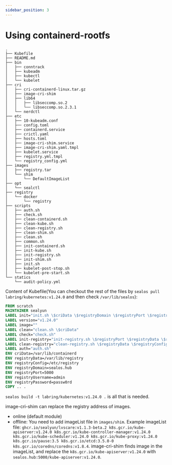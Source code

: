 ```yaml
---
sidebar_position: 3
---
```


# Using containerd-rootfs

```
.
├── Kubefile
├── README.md
├── bin
│   ├── conntrack
│   ├── kubeadm
│   ├── kubectl
│   └── kubelet
├── cri
│   ├── cri-containerd-linux.tar.gz
│   ├── image-cri-shim
│   ├── lib64
│   │   ├── libseccomp.so.2
│   │   └── libseccomp.so.2.3.1
│   └── nerdctl
├── etc
│   ├── 10-kubeadm.conf
│   ├── config.toml
│   ├── containerd.service
│   ├── crictl.yaml
│   ├── hosts.toml
│   ├── image-cri-shim.service
│   ├── image-cri-shim.yaml.tmpl
│   ├── kubelet.service
│   ├── registry.yml.tmpl
│   └── registry_config.yml
├── images
│   ├── registry.tar
│   └── shim
│       └── DefaultImageList
├── opt
│   └── sealctl
├── registry
│   └── docker
│       └── registry
├── scripts
│   ├── auth.sh
│   ├── check.sh
│   ├── clean-containerd.sh
│   ├── clean-kube.sh
│   ├── clean-registry.sh
│   ├── clean-shim.sh
│   ├── clean.sh
│   ├── common.sh
│   ├── init-containerd.sh
│   ├── init-kube.sh
│   ├── init-registry.sh
│   ├── init-shim.sh
│   ├── init.sh
│   ├── kubelet-post-stop.sh
│   └── kubelet-pre-start.sh
└── statics
    └── audit-policy.yml
```

Content of Kubefile(You can checkout the rest of the files by `sealos pull labring/kubernetes:v1.24.0` and then check `/var/lib/sealos`):

```dockerfile
FROM scratch
MAINTAINER sealyun
LABEL init="init.sh \$criData \$registryDomain \$registryPort \$registryUsername \$registryPassword"
LABEL version="v1.24.0"
LABEL image=""
LABEL clean="clean.sh \$criData"
LABEL check="check.sh"
LABEL init-registry="init-registry.sh \$registryPort \$registryData \$registryConfig"
LABEL clean-registry="clean-registry.sh \$registryData \$registryConfig"
LABEL auth="auth.sh"
ENV criData=/var/lib/containerd
ENV registryData=/var/lib/registry
ENV registryConfig=/etc/registry
ENV registryDomain=sealos.hub
ENV registryPort=5000
ENV registryUsername=admin
ENV registryPassword=passw0rd
COPY .. .
```

`sealos build -t labring/kubernetes:v1.24.0 .` is all that is needed.

image-cri-shim can replace the registry address of images.

- online (default module)
- offline: You need to add imageList file in `images/shim`. Example imageList file: `ghcr.io/sealyun/lvscare:v1.1.3-beta.2 k8s.gcr.io/kube-apiserver:v1.24.0 k8s.gcr.io/kube-controller-manager:v1.24.0 k8s.gcr.io/kube-scheduler:v1.24.0 k8s.gcr.io/kube-proxy:v1.24.0 k8s.gcr.io/pause:3.5 k8s.gcr.io/etcd:3.5.0-0 k8s.gcr.io/coredns/coredns:v1.8.4`. image-cri-shim finds image in the imageList, and replace the `k8s.gcr.io/kube-apiserver:v1.24.0` with `sealos.hub:5000/kube-apiserver:v1.24.0`.
